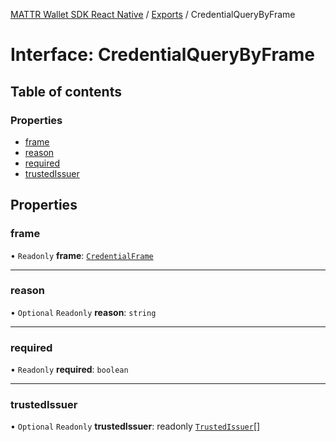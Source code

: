 [MATTR Wallet SDK React Native](../README.md) / [Exports](../modules.md) / CredentialQueryByFrame

# Interface: CredentialQueryByFrame

## Table of contents

### Properties

- [frame](CredentialQueryByFrame.md#frame)
- [reason](CredentialQueryByFrame.md#reason)
- [required](CredentialQueryByFrame.md#required)
- [trustedIssuer](CredentialQueryByFrame.md#trustedissuer)

## Properties

### frame

• `Readonly` **frame**: [`CredentialFrame`](CredentialFrame.md)

___

### reason

• `Optional` `Readonly` **reason**: `string`

___

### required

• `Readonly` **required**: `boolean`

___

### trustedIssuer

• `Optional` `Readonly` **trustedIssuer**: readonly [`TrustedIssuer`](TrustedIssuer.md)[]
